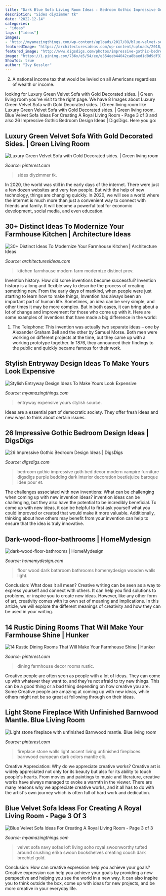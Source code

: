 ```yaml
---
title: "Dark Blue Sofa Living Room Ideas : Bedroom Gothic Impressive Goth Bed Decor Modern Vampire Furniture Digsdigs Purple Bedding Dark Interior Decoration Beetlejuice Baroque Idee Pour Et"
description: "Sides diyzimmer tk"
date: "2022-12-14"
categories:
- "ideas"
tags: ["ideas"]
images:
- "http://myamazingthings.com/wp-content/uploads/2017/08/blue-velvet-sofa-11.jpg"
featuredImage: "https://architecturesideas.com/wp-content/uploads/2018/07/farm-house-kitchen-13.jpg"
featured_image: "http://www.digsdigs.com/photos/impressive-gothic-bedroom-designs-19.jpg"
image: "https://i.pinimg.com/736x/e5/54/ee/e554eeb44042ca8baed1d8d9df337b2b.jpg"
ShowToc: true
author: "Ivy Kessler"
---
```



2. A national income tax that would be levied on all Americans regardless of wealth or income.

	

		
looking for Luxury Green Velvet Sofa with Gold Decorated sides. | Green living room you've visit to the right page. We have 8 Images about Luxury Green Velvet Sofa with Gold Decorated sides. | Green living room like Luxury Green Velvet Sofa with Gold Decorated sides. | Green living room, Blue Velvet Sofa Ideas For Creating A Royal Living Room - Page 3 of 3 and also 26 Impressive Gothic Bedroom Design Ideas | DigsDigs. Here you go:
		
    
## Luxury Green Velvet Sofa With Gold Decorated Sides. | Green Living Room

<img loading=lazy src="https://i.pinimg.com/736x/e5/54/ee/e554eeb44042ca8baed1d8d9df337b2b.jpg" onerror="this.onerror=null;this.src='https://tse1.mm.bing.net/th?id=OIP.tRQ9D5BJreXOyXnipYKjAwHaPL&amp;pid=15.1';" alt="Luxury Green Velvet Sofa with Gold Decorated sides. | Green living room">

_Source: pinterest.com_

>sides diyzimmer tk. 

	

In 2020, the world was still in the early days of the internet. There were just a few dozen websites and very few people. But with the help of new technology, things are changing quickly. In 2020, we will see a world where the internet is much more than just a convenient way to connect with friends and family. It will become a powerful tool for economic development, social media, and even education.

    
## 30+ Distinct Ideas To Modernize Your Farmhouse Kitchen | Architecture Ideas

<img loading=lazy src="https://architecturesideas.com/wp-content/uploads/2018/07/farm-house-kitchen-13.jpg" onerror="this.onerror=null;this.src='https://tse2.mm.bing.net/th?id=OIP.jUXC2loHpNBqxmlPwgbmzQHaFO&amp;pid=15.1';" alt="30+ Distinct Ideas To Modernize Your Farmhouse Kitchen | Architecture Ideas">

_Source: architecturesideas.com_

>kitchen farmhouse modern farm modernize distinct prev. 

	

Invention history: How did some inventions become successful?
Invention history is a long and flexible way to describe the process of creating something new. From the early days of mankind, when people were just starting to learn how to make things, Invention has always been an important part of human life. Sometimes, an idea can be very simple, and other times it may be more complex. But in both cases, it can bring about a lot of change and improvement for those who come up with it. Here are some examples of inventions that have made a big difference in the world:
1. The Telephone: This invention was actually two separate ideas – one by Alexander Graham Bell and the other by Samuel Morse. Both men were working on different projects at the time, but they came up with a working prototype together. In 1876, they announced their findings to the public and quickly became famous for their work.


    
## Stylish Entryway Design Ideas To Make Yours Look Expensive

<img loading=lazy src="http://myamazingthings.com/wp-content/uploads/2017/08/entryway-ideas-4.png" onerror="this.onerror=null;this.src='https://tse3.mm.bing.net/th?id=OIP.9mAPYq5ZExoAWqMFmKdn7wHaLG&amp;pid=15.1';" alt="Stylish Entryway Design Ideas To Make Yours Look Expensive">

_Source: myamazingthings.com_

>entryway expensive yours stylish source. 

	

Ideas are a essential part of democratic society. They offer fresh ideas and new ways to think about certain issues. 

    
## 26 Impressive Gothic Bedroom Design Ideas | DigsDigs

<img loading=lazy src="http://www.digsdigs.com/photos/impressive-gothic-bedroom-designs-19.jpg" onerror="this.onerror=null;this.src='https://tse4.mm.bing.net/th?id=OIP.-sDv1zyutlommrN2j01qZQHaE8&amp;pid=15.1';" alt="26 Impressive Gothic Bedroom Design Ideas | DigsDigs">

_Source: digsdigs.com_

>bedroom gothic impressive goth bed decor modern vampire furniture digsdigs purple bedding dark interior decoration beetlejuice baroque idee pour et. 

	

The challenges associated with new inventions: What can be challenging when coming up with new invention ideas?
invention ideas can be challenging, but they also have the potential to be incredibly beneficial. To come up with new ideas, it can be helpful to first ask yourself what you could improved or created that would make it more valuable. Additionally, thinking about how others may benefit from your invention can help to ensure that the idea is truly innovative.

    
## Dark-wood-floor-bathrooms | HomeMydesign

<img loading=lazy src="https://homemydesign.com/wp-content/uploads/2013/11/dark-wood-floor-bathrooms.jpg" onerror="this.onerror=null;this.src='https://tse3.mm.bing.net/th?id=OIP.e6IemFxWWXvp8QgCl_j4wwHaLG&amp;pid=15.1';" alt="dark-wood-floor-bathrooms | HomeMydesign">

_Source: homemydesign.com_

>floor wood dark bathroom bathrooms homemydesign wooden walls light. 

	

Conclusion: What does it all mean?
Creative writing can be seen as a way to express yourself and connect with others. It can help you find solutions to problems, or inspire you to create new ideas. However, like any other form of art, creativity comes with its own set of meaning and implications. In this article, we will explore the different meanings of creativity and how they can be used in your writing.

    
## 14 Rustic Dining Rooms That Will Make Your Farmhouse Shine | Hunker

<img loading=lazy src="https://i.pinimg.com/736x/ff/ca/38/ffca3800c7d13926b5b116892c405a1a.jpg" onerror="this.onerror=null;this.src='https://tse1.mm.bing.net/th?id=OIP.BRlwjqvj6rPDDMmWd-pukQHaLJ&amp;pid=15.1';" alt="14 Rustic Dining Rooms That Will Make Your Farmhouse Shine | Hunker">

_Source: pinterest.com_

>dining farmhouse decor rooms rustic. 

	

Creative people are often seen as people with a lot of ideas. They can come up with whatever they want to, and they're not afraid to try new things. This can be a good thing or a bad thing depending on how creative you are. Some Creative people are amazing at coming up with new ideas, while others might not be so great at following through on their ideas.

    
## Light Stone Fireplace With Unfinished Barnwood Mantle. Blue Living Room

<img loading=lazy src="https://i.pinimg.com/736x/23/63/8a/23638a5bf86718cfdbce6fd509a75685.jpg" onerror="this.onerror=null;this.src='https://tse1.mm.bing.net/th?id=OIP.zt5rDrjQ_mjBe0aWm3CfAwHaJ3&amp;pid=15.1';" alt="Light stone fireplace with unfinished Barnwood mantle. Blue living room">

_Source: pinterest.com_

>fireplace stone walls light accent living unfinished fireplaces barnwood european dark colors mantle elk. 

	

Creative Appreciation: Why do we appreciate creative works?
Creative art is widely appreciated not only for its beauty but also for its ability to touch people's hearts. From movies and paintings to music and literature, creative works have always managed to evoke a warmth in the viewer. There are many reasons why we appreciate creative works, and it all has to do with the artist's own journey which is often full of hard work and dedication.

    
## Blue Velvet Sofa Ideas For Creating A Royal Living Room - Page 3 Of 3

<img loading=lazy src="http://myamazingthings.com/wp-content/uploads/2017/08/blue-velvet-sofa-11.jpg" onerror="this.onerror=null;this.src='https://tse2.mm.bing.net/th?id=OIP.71Cfm2qJmurgXcC9xQK-FwHaLH&amp;pid=15.1';" alt="Blue Velvet Sofa Ideas For Creating A Royal Living Room - Page 3 of 3">

_Source: myamazingthings.com_

>velvet sofa navy sofas loft living soho royal swoonworthy tufted around crushing erika swoon bookshelves creating couch dark brechtel gold. 

	

Conclusion: How can creative expression help you achieve your goals?
Creative expression can help you achieve your goals by providing a new perspective and helping you see the world in a new way. It can also inspire you to think outside the box, come up with ideas for new projects, and be more creative in your everyday life.

